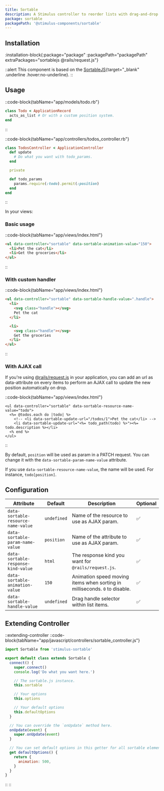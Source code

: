 ```yaml
---
title: Sortable
description: A Stimulus controller to reorder lists with drag-and-drop.
package: sortable
packagePath: '@stimulus-components/sortable'
---
```


## Installation

:installation-block{:package="package" :packagePath="packagePath" extraPackages="sortablejs @rails/request.js"}

::alert
This component is based on the [SortableJS](https://github.com/SortableJS/sortablejs){target="\_blank" .underline .hover:no-underline}.
::

## Usage

::code-block{tabName="app/models/todo.rb"}

```ruby
class Todo < ApplicationRecord
  acts_as_list # Or with a custom position system.
end
```

::

::code-block{tabName="app/controllers/todos_controller.rb"}

```ruby
class TodosController < ApplicationController
  def update
    # Do what you want with todo_params.
  end

  private

  def todo_params
    params.require(:todo).permit(:position)
  end
end
```

::

In your views:

### Basic usage

::code-block{tabName="app/views/index.html"}

```html
<ul data-controller="sortable" data-sortable-animation-value="150">
  <li>Pet the cat</li>
  <li>Get the groceries</li>
</ul>
```

::

### With custom handler

::code-block{tabName="app/views/index.html"}

```html
<ul data-controller="sortable" data-sortable-handle-value=".handle">
  <li>
    <svg class="handle"></svg>
    Pet the cat
  </li>

  <li>
    <svg class="handle"></svg>
    Get the groceries
  </li>
</ul>
```

::

### With AJAX call

If you're using [@rails/request.js](https://github.com/rails/request.js) in your application, you can add an url as data-attribute on every items to perform an AJAX call to update the new position automatically on drop.

::code-block{tabName="app/views/index.html"}

```erb
<ul data-controller="sortable" data-sortable-resource-name-value="todo">
  <%= @todos.each do |todo| %>
    <!-- <li data-sortable-update-url="/todos/1">Pet the cat</li> -->
    <li data-sortable-update-url="<%= todo_path(todo) %>"><%= todo.description %></li>
  <% end %>
</ul>
```

::

By default, `position` will be used as param in a PATCH request. You can change it with the `data-sortable-param-name-value` attribute.

If you use `data-sortable-resource-name-value`, the name will be used. For instance, `todo[position]`.

## Configuration

| Attribute                           | Default     | Description                                                                | Optional |
| ----------------------------------- | ----------- | -------------------------------------------------------------------------- | -------- |
| `data-sortable-resource-name-value` | `undefined` | Name of the resource to use as AJAX param.                                 | ✅       |
| `data-sortable-param-name-value`    | `position`  | Name of the attribute to use as AJAX param.                                | ✅       |
| `data-sortable-response-kind-value` | `html`      | The response kind you want for `@rails/request.js`.                        | ✅       |
| `data-sortable-animation-value`     | `150`       | Animation speed moving items when sorting in milliseconds. `0` to disable. | ✅       |
| `data-sortable-handle-value`        | `undefined` | Drag handle selector within list items.                                    | ✅       |

## Extending Controller

::extending-controller
::code-block{tabName="app/javascript/controllers/sortable_controller.js"}

```js
import Sortable from 'stimulus-sortable'

export default class extends Sortable {
  connect() {
    super.connect()
    console.log('Do what you want here.')

    // The sortable.js instance.
    this.sortable

    // Your options
    this.options

    // Your default options
    this.defaultOptions
  }

  // You can override the `onUpdate` method here.
  onUpdate(event) {
    super.onUpdate(event)
  }

  // You can set default options in this getter for all sortable elements.
  get defaultOptions() {
    return {
      animation: 500,
    }
  }
}
```

::
::

